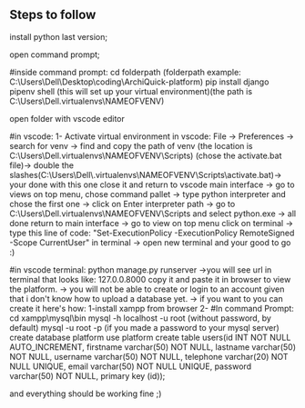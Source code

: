 ## Steps to follow

install python last version;

open command prompt;

#inside command prompt:
cd folderpath (folderpath example: C:\Users\Dell\Desktop\coding\ArchiQuick-platform)
pip install django
pipenv shell (this will set up your virtual environment)(the path is C:\Users\Dell\.virtualenvs\NAMEOFVENV)

open folder with vscode editor

#in vscode:
1- Activate virtual environment in vscode:
File -> Preferences -> search for venv -> find and copy the path of venv (the location is C:\Users\Dell\.virtualenvs\NAMEOFVENV\Scripts) (chose the activate.bat file)-> double the slashes(C:\\Users\\Dell\\.virtualenvs\\NAMEOFVENV\\Scripts\\activate.bat)-> your done with this one close it and return to vscode main interface
-> go to views on top menu, chose command pallet -> type python interpreter and chose the first one -> click on Enter interpreter path -> go to C:\Users\Dell\.virtualenvs\NAMEOFVENV\Scripts and select python.exe -> all done return to main interface -> go to view on top menu click on terminal -> type this line of code: "Set-ExecutionPolicy -ExecutionPolicy RemoteSigned -Scope CurrentUser" in terminal -> open new terminal and your good to go :)

#in vscode terminal:
python manage.py runserver
->you will see url in terminal that looks like: 127.0.0.8000 copy it and paste it in browser to view the platform.
-> you will not be able to create or login to an account given that i don't know how to upload a database yet.
-> if you want to you can create it here's how:
1-install xampp from browser
2- #In command Prompt:
cd xampp\mysql\bin
mysql -h localhost -u root (without password, by default) mysql -u root -p (if you made a password to your mysql server)   
create database platform
use platform
create table users(id INT NOT NULL AUTO_INCREMENT,
    firstname varchar(50) NOT NULL,
    lastname varchar(50) NOT NULL,
    username varchar(50) NOT NULL,
    telephone varchar(20) NOT NULL UNIQUE,
    email varchar(50) NOT NULL UNIQUE,
    password varchar(50) NOT NULL,
    primary key (id));
    
and everything should be working fine ;)
 

